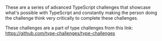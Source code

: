 These are a series of advanced TypeScript challenges that showcase what's possible with TypeScript and constantly making the person doing the challenge think very critically to complete these challenges.

These challenges are a part of type challenges from this link:
https://github.com/type-challenges/type-challenges
